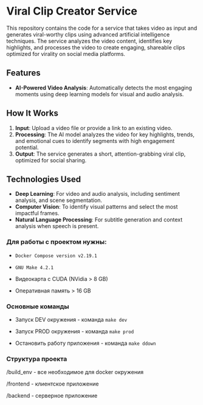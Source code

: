 # Viral Clip Creator Service

This repository contains the code for a service that takes video as input and generates viral-worthy clips using advanced artificial intelligence techniques. The service analyzes the video content, identifies key highlights, and processes the video to create engaging, shareable clips optimized for virality on social media platforms.

## Features

- **AI-Powered Video Analysis**: Automatically detects the most engaging moments using deep learning models for visual and audio analysis.

## How It Works

1. **Input**: Upload a video file or provide a link to an existing video.
2. **Processing**: The AI model analyzes the video for key highlights, trends, and emotional cues to identify segments with high engagement potential.
3. **Output**: The service generates a short, attention-grabbing viral clip, optimized for social sharing.

## Technologies Used

- **Deep Learning**: For video and audio analysis, including sentiment analysis, and scene segmentation.
- **Computer Vision**: To identify visual patterns and select the most impactful frames.
- **Natural Language Processing**: For subtitle generation and context analysis when speech is present.

### Для работы с проектом нужны:

- `Docker Compose version v2.19.1`
  
- `GNU Make 4.2.1`
  
- Видеокарта с CUDA (NVidia > 8 GB)

- Оперативная память > 16 GB

### Основные команды

- Запуск DEV окружения - команда `make dev`

- Запуск PROD окружения - команда `make prod`

- Остановить работу приложения - команда `make ddown`

### Структура проекта

/build_env - все необходимое для docker окружения

/frontend - клиентское приложение

/backend - серверное приложение

